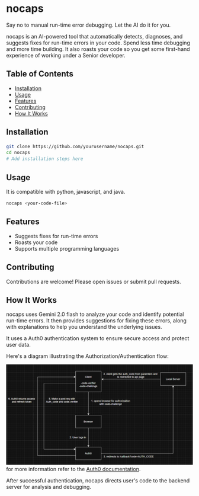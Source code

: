 # nocaps

Say no to manual run-time error debugging. Let the AI do it for you.

nocaps is an AI-powered tool that automatically detects, diagnoses, and suggests fixes for run-time errors in your code. Spend less time debugging and more time building. It also roasts your code so you get some first-hand experience of working under a Senior developer.

## Table of Contents

- [Installation](#installation)
- [Usage](#usage)
- [Features](#features)
- [Contributing](#contributing)
- [How It Works](#how-it-works)

## Installation

```bash
git clone https://github.com/yourusername/nocaps.git
cd nocaps
# Add installation steps here
```

## Usage

It is compatible with python, javascript, and java.

```bash
nocaps <your-code-file>
```

## Features

- Suggests fixes for run-time errors
- Roasts your code
- Supports multiple programming languages

## Contributing

Contributions are welcome! Please open issues or submit pull requests.

## How It Works

nocaps uses Gemini 2.0 flash to analyze your code and identify potential run-time errors. It then provides suggestions for fixing these errors, along with explanations to help you understand the underlying issues.

It uses a Auth0 authentication system to ensure secure access and protect user data.

Here's a diagram illustrating the Authorization/Authentication flow:

![diagram](image.png)
for more information refer to the [Auth0 documentation](https://auth0.com/docs).

After successful authentication, nocaps directs user's code to the backend server for analysis and debugging.